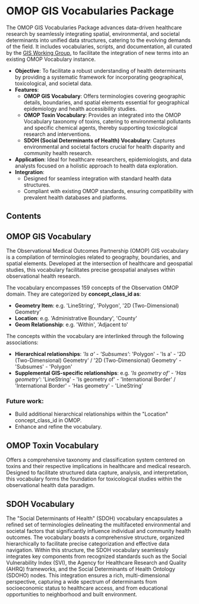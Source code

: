 # OMOP GIS Vocabularies Package
The OMOP GIS Vocabularies Package advances data-driven healthcare research by seamlessly integrating spatial, environmental, and societal determinants into unified data structures, catering to the evolving demands of the field.
It includes vocabularies, scripts, and documentation, all curated by the [GIS Working Group](https://www.ohdsi.org/web/wiki/doku.php?id=projects:workgroups:gis), to facilitate the integration of new terms into an existing OMOP Vocabulary instance.

* **Objective**: To facilitate a robust understanding of health determinants by providing a systematic framework for incorporating geographical, toxicological, and societal data.
* **Features**:
    * **OMOP GIS Vocabulary**: Offers terminologies covering geographic details, boundaries, and spatial elements essential for geographical epidemiology and health accessibility studies.
    * **OMOP Toxin Vocabulary**: Provides an  integrated into the OMOP Vocabulary taxonomy of toxins, catering to environmental pollutants and specific chemical agents, thereby supporting toxicological research and interventions.
    * **SDOH (Social Determinants of Health) Vocabulary**: Captures environmental and societal factors crucial for health disparity and community health research.
* **Application**: Ideal for healthcare researchers, epidemiologists, and data analysts focused on a holistic approach to health data exploration.
* **Integration**:
    * Designed for seamless integration with standard health data structures.
    * Compliant with existing OMOP standards, ensuring compatibility with prevalent health databases and platforms.
      
## Contents 
## OMOP GIS Vocabulary
The Observational Medical Outcomes Partnership (OMOP) GIS vocabulary is a compilation of terminologies related to geography, boundaries, and spatial elements. Developed at the intersection of healthcare and geospatial studies, this vocabulary facilitates precise geospatial analyses within observational health research.

The vocabulary encompasses 159 concepts of the Observation OMOP domain. They are categorized by **concept_class_id as**:
* **Geometry Item**: e.g. 'LineString', 'Polygon', '2D (Two-Dimensional) Geometry'
* **Location**: e.g. 'Administrative Boundary', 'County'
* **Geom Relationship**: e.g. 'Within', 'Adjacent to'

The concepts within the vocabulary are interlinked through the following associations: 
- **Hierarchical relationships**: *'Is a'* - *'Subsumes'*: 'Polygon' - 'Is a' - '2D (Two-Dimensional) Geometry' / '2D (Two-Dimensional) Geometry' - 'Subsumes' - 'Polygon'
- **Supplemental GIS-specific relationships**: e.g. *'Is geometry of'* - *'Has geometry'*: 'LineString'	-	 'Is geometry of' -	'International Border' / 'International Border'	-	'Has geometry' - 'LineString'

 ### Future work:
* Build additional hierarchical relationships within the "Location" concept_class_id in OMOP.
* Enhance and refine the vocabulary.
    
## OMOP Toxin Vocabulary
Offers a comprehensive taxonomy and classification system centered on toxins and their respective implications in healthcare and medical research. Designed to facilitate structured data capture, analysis, and interpretation, this vocabulary forms the foundation for toxicological studies within the observational health data paradigm.

## SDOH Vocabulary
The "Social Determinants of Health" (SDOH) vocabulary encapsulates a refined set of terminologies delineating the multifaceted environmental and societal factors that significantly influence individual and community health outcomes. The vocabulary boasts a comprehensive structure, organized hierarchically to facilitate precise categorization and effective data navigation. Within this structure, the SDOH vocabulary seamlessly integrates key components from recognized standards such as the Social Vulnerability Index (SVI), the Agency for Healthcare Research and Quality (AHRQ) frameworks, and the Social Determinants of Health Ontology (SDOHO) nodes. This integration ensures a rich, multi-dimensional perspective, capturing a wide spectrum of determinants from socioeconomic status to healthcare access, and from educational opportunities to neighborhood and built environment. 
